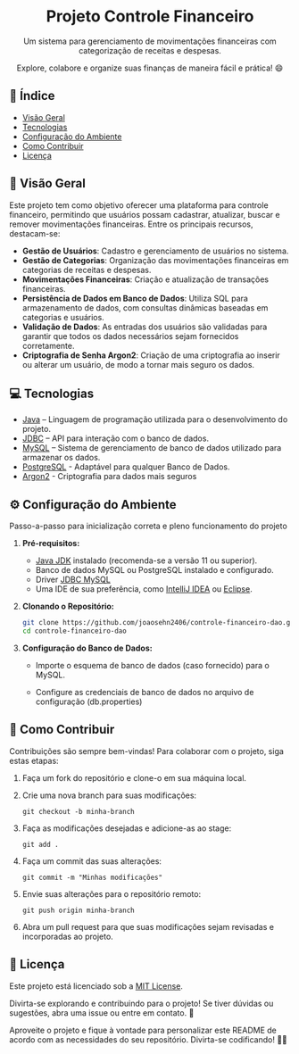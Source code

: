 <h1 align="center">Projeto Controle Financeiro</h1>

<div align="center">
  <p>Um sistema para gerenciamento de movimentações financeiras com categorização de receitas e despesas.</p>
  <p>Explore, colabore e organize suas finanças de maneira fácil e prática! 😄</p>
</div>

## 📖 Índice

- [Visão Geral](#visão-geral)
- [Tecnologias](#tecnologias)
- [Configuração do Ambiente](#configuração-do-ambiente)
- [Como Contribuir](#como-contribuir)
- [Licença](#licença)

## 🔭 Visão Geral

Este projeto tem como objetivo oferecer uma plataforma para controle financeiro, permitindo que usuários possam cadastrar, atualizar, buscar e remover movimentações financeiras. Entre os principais recursos, destacam-se:

- **Gestão de Usuários**: Cadastro e gerenciamento de usuários no sistema.
- **Gestão de Categorias**: Organização das movimentações financeiras em categorias de receitas e despesas.
- **Movimentações Financeiras**: Criação e atualização de transações financeiras.
- **Persistência de Dados em Banco de Dados**: Utiliza SQL para armazenamento de dados, com consultas dinâmicas baseadas em categorias e usuários.
- **Validação de Dados**: As entradas dos usuários são validadas para garantir que todos os dados necessários sejam fornecidos corretamente.
- **Criptografia de Senha Argon2**: Criação de uma criptografia ao inserir ou alterar um usuário, de modo a tornar mais seguro os dados.


## 💻 Tecnologias

- [Java](https://docs.oracle.com/en/java/) – Linguagem de programação utilizada para o desenvolvimento do projeto.
- [JDBC](https://docs.oracle.com/javase/tutorial/jdbc/) – API para interação com o banco de dados.
- [MySQL](https://www.mysql.com/) – Sistema de gerenciamento de banco de dados utilizado para armazenar os dados.
- [PostgreSQL](https://www.postgresql.org/docs/) - Adaptável para qualquer Banco de Dados.
- [Argon2](https://www.baeldung.com/java-argon2-hashing) - Criptografia para dados mais seguros

## ⚙️ Configuração do Ambiente

Passo-a-passo para inicialização correta e pleno funcionamento do projeto

1. **Pré-requisitos:**
   - [Java JDK](https://www.oracle.com/java/technologies/downloads/) instalado (recomenda-se a versão 11 ou superior).
   - Banco de dados MySQL ou PostgreSQL instalado e configurado.
   - Driver [JDBC MySQL ](https://dev.mysql.com/downloads/connector/j/)
   - Uma IDE de sua preferência, como [IntelliJ IDEA](https://www.jetbrains.com/idea/) ou [Eclipse](https://www.eclipse.org/).

2. **Clonando o Repositório:**
   ```bash
   git clone https://github.com/joaosehn2406/controle-financeiro-dao.git
   cd controle-financeiro-dao
   ```
3. **Configuração do Banco de Dados:**
   - Importe o esquema de banco de dados (caso fornecido) para o MySQL.

   - Configure as credenciais de banco de dados no arquivo de configuração (db.properties)

## 🤝 Como Contribuir

Contribuições são sempre bem-vindas! Para colaborar com o projeto, siga estas etapas:

1. Faça um fork do repositório e clone-o em sua máquina local.

2. Crie uma nova branch para suas modificações:
   ```
   git checkout -b minha-branch
   ```
3. Faça as modificações desejadas e adicione-as ao stage:
   ```
   git add .
   ```
4. Faça um commit das suas alterações:
   ```
   git commit -m "Minhas modificações"
   ```
5. Envie suas alterações para o repositório remoto:
   ```
   git push origin minha-branch
   ```
6. Abra um pull request para que suas modificações sejam revisadas e incorporadas ao projeto.

## 📄 Licença

Este projeto está licenciado sob a [MIT License](https://mit-license.org/). 

Divirta-se explorando e contribuindo para o projeto! Se tiver dúvidas ou sugestões, abra uma issue ou entre em contato. 🚀

Aproveite o projeto e fique à vontade para personalizar este README de acordo com as necessidades do seu repositório. Divirta-se codificando! 🎉😄
